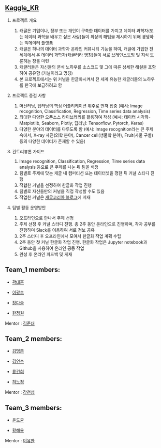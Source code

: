 ## [Kaggle_KR](https://www.facebook.com/groups/230717130993727/)

1. 프로젝트 개요
    1) 캐글은 기업이나, 정부 또는 개인이 구축한 데이터를 가지고 데이터 과학자(또는 데이터 과학을 배우고 싶은 사람)들이 최상의 해법을 제시하기 위해 경쟁하는 빅데이터 플랫폼
    2) 캐글은 하나의 데이터 과학자 온라인 커뮤니티 기능을 하여, 캐글에 가입한 전 세계에서 온 데이터 과학자(캐글러라 명칭)들이 서로 브레인스토밍 및 지식 토론하는 장을 마련
    3) 캐글러들은 자신들의 분석 노하우를 소스코드 및 그에 따른 상세한 해설을 포함하여 공유함 (커널이라고 명칭)
    4) 본 프로젝트에서는 위 커널을 한글화시켜서 전 세계 유능한 캐글러들의 노하우를 한국에 보급하려고 함
    
2. 프로젝트 중점 사항
    1) 머신러닝, 딥러닝의 핵심 어플리케이션 위주로 먼저 집중 (예시:  Image recognition, Classification, Regression, Time series data analysis)
    2) 최대한 다양한 오픈소스 라이브러리를 활용하여 작성 (예시: 데이터 시각화- Matplotlib, Seaborn, Plotly; 딥러닝: Tensorflow, Pytorch, Keras)
    3) 다양한 분야의 데이터를 다루도록 함 (예시: Image recognition라는 큰 주제 속에서, X-ray 사진(의학 분야), Cancer cell(생물학 분야), Fruit(사물 구별) 등의 다양한 데이터가 존재할 수 있음)

3. 컨트리뷰톤 가이드
    1) Image recognition, Classification, Regression, Time series data analysis 등으로 큰 주제를 나눈 뒤 팀을 배정
    2) 팀별로 주제에 맞는 캐글 내 컴퍼티션 또는 데이터셋을 정한 뒤 커널 스티디 진행
    3) 적합한 커널을 선정하여 한글화 작업 진행
    4) 팀별로 자신들만의 커널을 직접 작성할 수도 있음
    5) 작업한 커널은 [캐글코리아 블로그](http://kaggle-kr.tistory.com)에 게재
    
4. 팀별 활동 운영방안
    1) 오프라인으로 만나서 주제 선정
    2) 주제 선정 후 커널 스터디 진행. 총 2주 동안 온라인으로 진행하며, 각자 공부를 진행하며 Slack를 이용하여 서로 정보 공유
    3) 2주 스터디 후 오프라인에서 모여서 한글화 작업 계획 수립
    4) 2주 동안 첫 커널 한글화 작업 진행. 한글화 작업은 Jupyter notebook과 Github을 사용하여 온라인 공동 작업
    5) 완성 후 온라인 피드백 및 게재

## Team_1 members:

* [곽대훈](https://github.com/DaehunGwak)

* [이광호](https://github.com/khlee-nana)

* [장다슬](https://github.com/daseulling)

* [한정원](https://github.com/JWHan77)

Mentor : [김준태](https://github.com/OPAYA)

## Team_2 members:

* [김명준](https://github.com/leaderj1001)

* [김연수](https://github.com/yeonsuyam)

* [류건희](https://github.com/RGunny)

* [허노정](https://github.com/road2neo)

Mentor : [강천성](https://github.com/kcs93023)

## Team_3 members:

* [윤도균](https://github.com/Yoondokyoon)

* [황해용](https://github.com/haeyong27)

Mentor : [이유한](https://www.kaggle.com/youhanlee)
